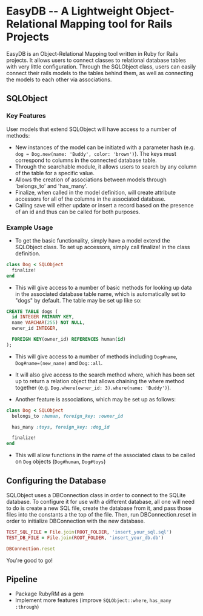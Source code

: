 # EasyDB -- A Lightweight Object-Relational Mapping tool for Rails Projects

EasyDB is an Object-Relational Mapping tool written in Ruby for Rails projects. It allows users to connect classes to relational database tables with very little configuration. Through the SQLObject class, users can easily connect their rails models to the tables behind them, as well as connecting the models to each other via associations.

## SQLObject

### Key Features

User models that extend SQLObject will have access to a number of methods:

- New instances of the model can be initiated with a parameter hash (e.g. `dog = Dog.new(name: 'Buddy', color: 'brown')`). The keys must correspond to columns in the connected database table.
- Through the searchable module, it allows users to search by any column of the table for a specific value.
- Allows the creation of associations between models through 'belongs_to' and 'has_many'.
- Finalize, when called in the model definition, will create attribute accessors for all of the columns in the associated database.
- Calling save will either update or insert a record based on the presence of an id and thus can be called for both purposes.

### Example Usage

* To get the basic functionality, simply have a model extend the SQLObject class. To set up accessors, simply call finalize! in the class definition.

```ruby
class Dog < SQLObject
  finalize!
end
```

* This will give access to a number of basic methods for looking up data in the associated database table name, which is automatically set to "dogs" by default. The table may be set up like so:

```sql
CREATE TABLE dogs (
  id INTEGER PRIMARY KEY,
  name VARCHAR(255) NOT NULL,
  owner_id INTEGER,

  FOREIGN KEY(owner_id) REFERENCES human(id)
);
```

* This will give access to a number of methods including `Dog#name`, `Dog#name=(new_name)` and `Dog::all`.

* It will also give access to the search method where, which has been set up to return a relation object that allows chaining the where method together (e.g. `Dog.where(owner_id: 3).where(name: 'Buddy')`).

* Another feature is associations, which may be set up as follows:

```ruby
class Dog < SQLObject
  belongs_to :human, foreign_key: :owner_id

  has_many :toys, foreign_key: :dog_id

  finalize!
end
```

* This will allow functions in the name of the associated class to be called on `Dog` objects (`Dog#human`, `Dog#toys`)

## Configuring the Database

SQLObject uses a DBConnection class in order to connect to the SQLite database. To configure it for use with a different database, all one will need to do is create a new SQL file, create the database from it, and pass those files into the constants a the top of the file. Then, run DBConnection.reset in order to initialize DBConnection with the new database.

```ruby
TEST_SQL_FILE = File.join(ROOT_FOLDER, 'insert_your_sql.sql')
TEST_DB_FILE = File.join(ROOT_FOLDER, 'insert_your_db.db')

DBConnection.reset
```

You're good to go!

## Pipeline
* Package RubyRM as a gem
* Implement more features (improve `SQLObject::where`, `has_many :through`)
